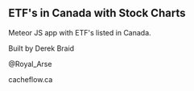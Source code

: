 ## ETF's in Canada with Stock Charts

Meteor JS app with ETF's listed in Canada. 

Built by Derek Braid 

@Royal_Arse

cacheflow.ca
